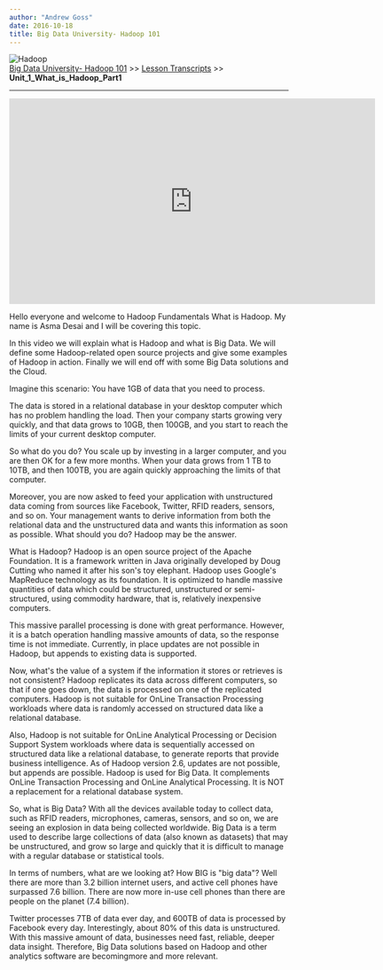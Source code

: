 ```yaml
---
author: "Andrew Goss"
date: 2016-10-18
title: Big Data University- Hadoop 101
---
```

![Hadoop](/img/post/hadoop.png "Hadoop")<br>
<a href="/2016/big-data-university--hadoop-101/">Big Data University- Hadoop 101</a> >> <a href="/page/big_data_university_hadoop_101/lesson_transcripts">Lesson Transcripts</a> >> <b>Unit_1_What_is_Hadoop_Part1</b>
<hr>

<iframe width="660" height="371" src="https://www.youtube.com/embed/-65WgvIJ5xo" frameborder="0" allowfullscreen></iframe>

Hello everyone and welcome to Hadoop Fundamentals What is Hadoop. My name is Asma Desai and I will be covering this topic.

In this video we will explain what is Hadoop and what is Big Data. We will define some Hadoop-related open source projects and give some examples of Hadoop in action. Finally we will end off with some Big Data solutions and the Cloud.

Imagine this scenario: You have 1GB of data that you need to process.

The data is stored in a relational database in your desktop computer which has no problem handling the load. Then your company starts growing very quickly, and that data grows to 10GB, then 100GB, and you start to reach the limits of your current desktop computer.

So what do you do? You scale up by investing in a larger computer, and you are then OK for a few more months. When your data grows from 1 TB to 10TB, and then 100TB, you are again quickly approaching the limits of that computer.

Moreover, you are now asked to feed your application with unstructured data coming from sources like Facebook, Twitter, RFID readers, sensors, and so on. Your management wants to derive information from both the relational data and the unstructured data and wants this information as soon as possible. What should you do? Hadoop may be the answer.

What is Hadoop? Hadoop is an open source project of the Apache Foundation. It is a framework written in Java originally developed by Doug Cutting who named it after his son's toy elephant. Hadoop uses Google's MapReduce technology as its foundation. It is optimized to handle massive quantities of data which could be structured, unstructured or semi-structured, using commodity hardware, that is, relatively inexpensive computers.

This massive parallel processing is done with great performance. However, it is a batch operation handling massive amounts of data, so the response time is not immediate. Currently, in place updates are not possible in Hadoop, but appends to existing data is supported.

Now, what's the value of a system if the information it stores or retrieves is not consistent? Hadoop replicates its data across different computers, so that if one goes down, the data is processed on one of the replicated computers. Hadoop is not suitable for OnLine Transaction Processing workloads where data is randomly accessed on structured data like a relational database.

Also, Hadoop is not suitable for OnLine Analytical Processing or Decision Support System workloads where data is sequentially accessed on structured data like a relational database, to generate reports that provide business intelligence. As of Hadoop version 2.6, updates are not possible, but appends are possible. Hadoop is used for Big Data. It complements OnLine Transaction Processing and OnLine Analytical Processing. It is NOT a replacement for a relational database system.

So, what is Big Data? With all the devices available today to collect data, such as RFID readers, microphones, cameras, sensors, and so on, we are seeing an explosion in data being collected worldwide. Big Data is a term used to describe large collections of data (also known as datasets) that may be unstructured, and grow so large and quickly that it is difficult to manage with a regular database or statistical tools.

In terms of numbers, what are we looking at? How BIG is "big data"? Well there are more than 3.2 billion internet users, and active cell phones have surpassed 7.6 billion. There are now more in-use cell phones than there are people on the planet (7.4 billion).

Twitter processes 7TB of data ever day, and 600TB of data is processed by Facebook every day. Interestingly, about 80% of this data is unstructured. With this massive amount of data, businesses need fast, reliable, deeper data insight. Therefore, Big Data solutions based on Hadoop and other analytics software are becomingmore and more relevant.